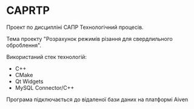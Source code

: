# CAPRTP
Проект по дисципліні САПР Технологічний процесів.

Тема проекту "Розрахунок режимів різання для свердлильного оброблення".

Використаний стек технологій:
- С++
- CMake
- Qt Widgets
- MySQL Connector/C++

Програма підключається до відаленої бази даних на платформі Aiven
